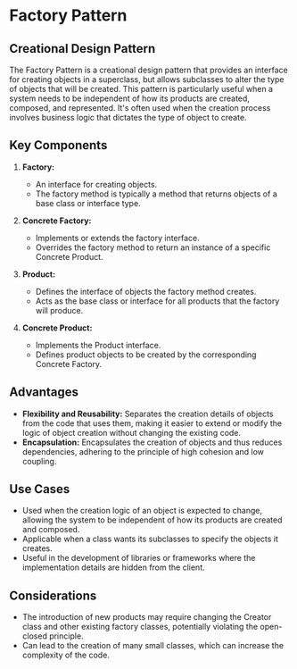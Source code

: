 # Factory Pattern

## Creational Design Pattern

The Factory Pattern is a creational design pattern that provides an interface for creating objects in a superclass, but
allows subclasses to alter the type of objects that will be created. This pattern is particularly useful when a system
needs to be independent of how its products are created, composed, and represented. It's often used when the creation
process involves business logic that dictates the type of object to create.

## Key Components

1. **Factory:**
    - An interface for creating objects.
    - The factory method is typically a method that returns objects of a base class or interface type.

2. **Concrete Factory:**
    - Implements or extends the factory interface.
    - Overrides the factory method to return an instance of a specific Concrete Product.

3. **Product:**
    - Defines the interface of objects the factory method creates.
    - Acts as the base class or interface for all products that the factory will produce.

4. **Concrete Product:**
    - Implements the Product interface.
    - Defines product objects to be created by the corresponding Concrete Factory.

## Advantages

- **Flexibility and Reusability:** Separates the creation details of objects from the code that uses them, making it
  easier to extend or modify the logic of object creation without changing the existing code.
- **Encapsulation:** Encapsulates the creation of objects and thus reduces dependencies, adhering to the principle of
  high cohesion and low coupling.

## Use Cases

- Used when the creation logic of an object is expected to change, allowing the system to be independent of how its
  products are created and composed.
- Applicable when a class wants its subclasses to specify the objects it creates.
- Useful in the development of libraries or frameworks where the implementation details are hidden from the client.

## Considerations

- The introduction of new products may require changing the Creator class and other existing factory classes,
  potentially violating the open-closed principle.
- Can lead to the creation of many small classes, which can increase the complexity of the code.
